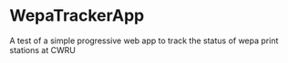 # WepaTrackerApp
A test of a simple progressive web app to track the status of wepa print stations at CWRU 
